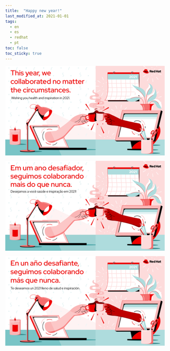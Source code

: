 ```yaml
---
title:  "Happy new year!"
last_modified_at: 2021-01-01
tags:
  - en
  - es
  - redhat
  - pt
toc: false
toc_sticky: true
---
```


![](/assets/images/posts/2020-12-31-newyear/1.png)

![](/assets/images/posts/2020-12-31-newyear/2.png)

![](/assets/images/posts/2020-12-31-newyear/3.png)